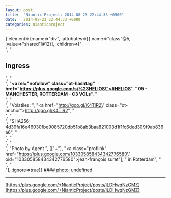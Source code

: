 ```yaml
---
layout: post
title:  "Niantic Project: 2014-08-23 22:44:33 +0900"
date:   2014-08-23 22:44:33 +0900
categories: nianticproject
---
```

{:element=>{:name=>"div", :attributes=>[{:name=>"class"@5, :value=>"shared"@12}], :children=>["<br />", "<h2>Ingress</h2>", "<br />", "<b><a rel=\"nofollow\" class=\"ot-hashtag\" href=\"https://plus.google.com/s/%23HELIOS\">#HELIOS</a></b>", "<b> 05 - MANCHESTER, ROTTERDAM - C3 VOLs</b>", "<br />", "<br />", "Volatiles: ", "<a href=\"http://goo.gl/K4TiR2\" class=\"ot-anchor\">http://goo.gl/K4TiR2</a>", "<br />", "<br />", "SHA256: 4d39fa16e46030fbe9085720db51b8ab3baa821003d1f1fc6ded309f9ab836a6", "<br />", "<br />", "<br />", "Photo by Agent ", [["+"], "<a class=\"proflink\" href=\"https://plus.google.com/103305858434342776580\" oid=\"103305858434342776580\">jean-françois suret</a>"], " in Rotterdam", "<br />", "<br />"], :ignore=>true}}
[#### photo: undefined](https://lh5.googleusercontent.com/-2C0BwBjv4xE/U_iaSNSZf-I/AAAAAAAA_Sw/RZHHsvsBg6o/IMG_20140823_134938.jpg "")
- - -
[https://plus.google.com/+NianticProject/posts/iLDHwqNzGMZ](https://plus.google.com/+NianticProject/posts/iLDHwqNzGMZ)
